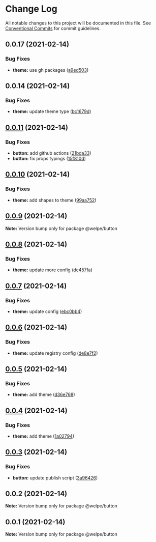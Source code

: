 # Change Log

All notable changes to this project will be documented in this file.
See [Conventional Commits](https://conventionalcommits.org) for commit guidelines.

## 0.0.17 (2021-02-14)


### Bug Fixes

* **theme:** use gh packages ([a9ed503](https://github.com/dankreiger/welpe/commit/a9ed503536b1fc873b53bd2ee5d6e231e25e6e56))





## 0.0.14 (2021-02-14)


### Bug Fixes

* **theme:** update theme type ([bc1679d](https://github.com/dankreiger/welpe/commit/bc1679dc6fc8be420963f627a393951d36cd0f31))





## [0.0.11](https://github.com/dankreiger/welpe/compare/v0.0.10...v0.0.11) (2021-02-14)


### Bug Fixes

* **button:** add github actions ([21bda33](https://github.com/dankreiger/welpe/commit/21bda33f3a58d41c9d7f6f2aebb7dc77c7f81b01))
* **button:** fix props typings ([15f810d](https://github.com/dankreiger/welpe/commit/15f810d7e01609863aa9c35e004b30a57f784b43))





## [0.0.10](https://github.com/dankreiger/welpe/compare/v0.0.9...v0.0.10) (2021-02-14)


### Bug Fixes

* **theme:** add shapes to theme ([99aa752](https://github.com/dankreiger/welpe/commit/99aa7528fda0ed37efdf02fb22642755f4501d48))





## [0.0.9](https://github.com/dankreiger/welpe/compare/v0.0.8...v0.0.9) (2021-02-14)

**Note:** Version bump only for package @welpe/button





## [0.0.8](https://github.com/dankreiger/welpe/compare/v0.0.7...v0.0.8) (2021-02-14)


### Bug Fixes

* **theme:** update more config ([dc457fa](https://github.com/dankreiger/welpe/commit/dc457fab5e07f014f4261865da5b9d99df491617))





## [0.0.7](https://github.com/dankreiger/welpe/compare/v0.0.6...v0.0.7) (2021-02-14)


### Bug Fixes

* **theme:** update config ([ebc0bb4](https://github.com/dankreiger/welpe/commit/ebc0bb4ac3315c82a13e27be2f21da57a3bc50ea))





## [0.0.6](https://github.com/dankreiger/welpe/compare/v0.0.5...v0.0.6) (2021-02-14)


### Bug Fixes

* **theme:** update registry config ([de8e7f2](https://github.com/dankreiger/welpe/commit/de8e7f2811b17484ffadc11b51f8b53ee705ca93))





## [0.0.5](https://github.com/dankreiger/welpe/compare/v0.0.4...v0.0.5) (2021-02-14)


### Bug Fixes

* **theme:** add theme ([d36e768](https://github.com/dankreiger/welpe/commit/d36e768b95d1a787f6cd7826f6181527682968ea))





## [0.0.4](https://github.com/dankreiger/welpe/compare/v0.0.3...v0.0.4) (2021-02-14)


### Bug Fixes

* **theme:** add theme ([1a02794](https://github.com/dankreiger/welpe/commit/1a02794a0b3f578e225884d08d552c4ae0d1b024))





## [0.0.3](https://github.com/dankreiger/welpe/compare/v0.0.2...v0.0.3) (2021-02-14)


### Bug Fixes

* **button:** update publish script ([3a96426](https://github.com/dankreiger/welpe/commit/3a964268e9b123cfc6c462a27c11e9bcbb42a0fb))





## 0.0.2 (2021-02-14)

**Note:** Version bump only for package @welpe/button





## 0.0.1 (2021-02-14)

**Note:** Version bump only for package @welpe/button
